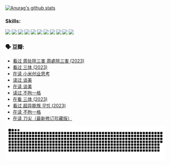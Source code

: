 
[![Anurag's github stats](https://github-readme-stats.vercel.app/api?username=w940853815)](https://github.com/anuraghazra/github-readme-stats)

### Skills:

<code><img height="32" src="https://cdn.jsdelivr.net/npm/simple-icons@v5/icons/python.svg"></code>
<code><img height="32" src="https://cdn.jsdelivr.net/npm/simple-icons@v5/icons/javascript.svg"></code>
<code><img height="32" src="https://cdn.jsdelivr.net/npm/simple-icons@v5/icons/django.svg"></code>
<code><img height="32" src="https://cdn.jsdelivr.net/npm/simple-icons@v5/icons/flask.svg"></code>
<code><img height="32" src="https://cdn.jsdelivr.net/npm/simple-icons@v5/icons/vuetify.svg"></code>
<code><img height="32" src="https://cdn.jsdelivr.net/npm/simple-icons@v5/icons/git.svg"></code>
<code><img height="32" src="https://cdn.jsdelivr.net/npm/simple-icons@v5/icons/docker.svg"></code>
<code><img height="32" src="https://cdn.jsdelivr.net/npm/simple-icons@v5/icons/postgresql.svg"></code>
<code><img height="32" src="https://cdn.jsdelivr.net/npm/simple-icons@v5/icons/elasticsearch.svg"></code>
<code><img height="32" src="https://cdn.jsdelivr.net/npm/simple-icons@v5/icons/macos.svg"></code>
<code><img height="32" src="https://cdn.jsdelivr.net/npm/simple-icons@v5/icons/linux.svg"></code>

### 🗣 豆瓣:

<!-- DOUBAN-ACTIVITIES:START -->
- [看过 周处除三害 周處除三害‎ (2023)](https://www.douban.com/people/136069238/status/4575646701/?_i=13010724)
- [看过 三体‎ (2023)](https://www.douban.com/people/136069238/status/4574263039/?_i=13010724)
- [在读 小米创业思考](https://www.douban.com/people/136069238/status/4572047905/?_i=13010724)
- [读过 谈美](https://www.douban.com/people/136069238/status/4572047629/?_i=13010724)
- [在读 谈美](https://www.douban.com/people/136069238/status/4560861771/?_i=13010724)
- [读过 不拘一格](https://www.douban.com/people/136069238/status/4560861445/?_i=13010724)
- [在看 三体‎ (2023)](https://www.douban.com/people/136069238/status/4558185093/?_i=13010724)
- [看过 超异能族 무빙‎ (2023)](https://www.douban.com/people/136069238/status/4556824186/?_i=13010724)
- [在读 不拘一格](https://www.douban.com/people/136069238/status/4541712161/?_i=13010724)
- [在读 刀尖（最新修订珍藏版）](https://www.douban.com/people/136069238/status/4541711339/?_i=13010724)
<!-- DOUBAN-ACTIVITIES:END -->


![Snake animation](https://raw.githubusercontent.com/w940853815/w940853815/output/github-contribution-grid-snake.svg)

<!--
**w940853815/w940853815** is a ✨ _special_ ✨ repository because its `README.md` (this file) appears on your GitHub profile.

Here are some ideas to get you started:

- 🔭 I’m currently working on ...
- 🌱 I’m currently learning ...
- 👯 I’m looking to collaborate on ...
- 🤔 I’m looking for help with ...
- 💬 Ask me about ...
- 📫 How to reach me: ...
- 😄 Pronouns: ...
- ⚡ Fun fact: ...
-->
